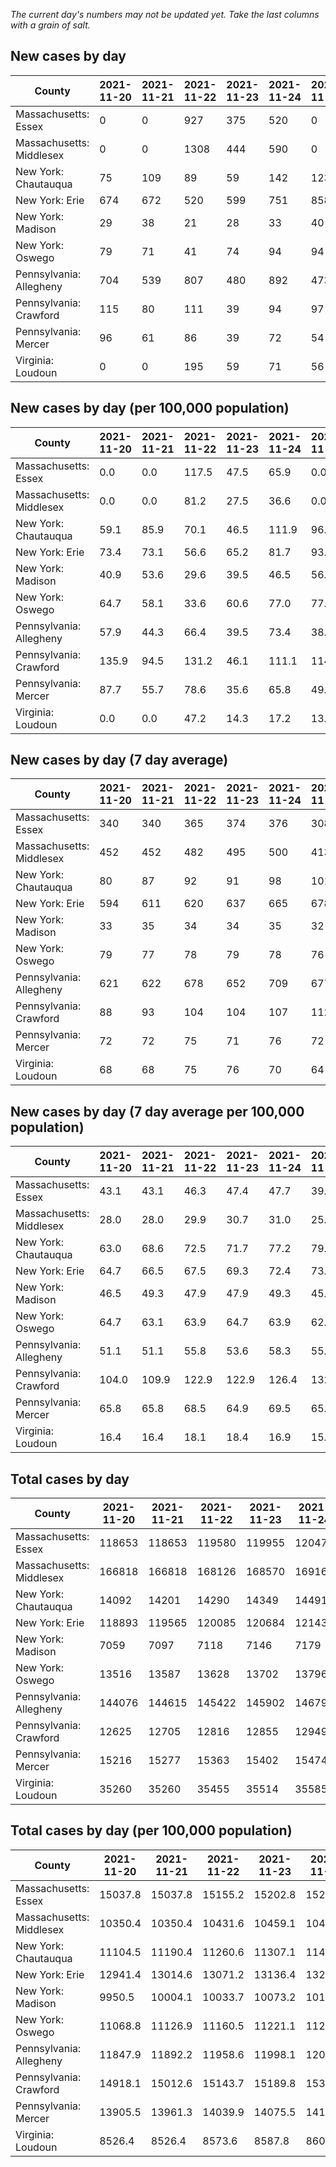 _The current day's numbers may not be updated yet. Take the last columns with a grain of salt._
## New cases by day

| County | 2021-11-20 | 2021-11-21 | 2021-11-22 | 2021-11-23 | 2021-11-24 | 2021-11-25 | 2021-11-26 |
| --- | --- | --- | --- | --- | --- | --- | --- |
| Massachusetts: Essex | 0 | 0 | 927 | 375 | 520 | 0 |  |
| Massachusetts: Middlesex | 0 | 0 | 1308 | 444 | 590 | 0 |  |
| New York: Chautauqua | 75 | 109 | 89 | 59 | 142 | 123 |  |
| New York: Erie | 674 | 672 | 520 | 599 | 751 | 858 |  |
| New York: Madison | 29 | 38 | 21 | 28 | 33 | 40 |  |
| New York: Oswego | 79 | 71 | 41 | 74 | 94 | 94 |  |
| Pennsylvania: Allegheny | 704 | 539 | 807 | 480 | 892 | 473 |  |
| Pennsylvania: Crawford | 115 | 80 | 111 | 39 | 94 | 97 |  |
| Pennsylvania: Mercer | 96 | 61 | 86 | 39 | 72 | 54 |  |
| Virginia: Loudoun | 0 | 0 | 195 | 59 | 71 | 56 |  |

## New cases by day (per 100,000 population)

| County | 2021-11-20 | 2021-11-21 | 2021-11-22 | 2021-11-23 | 2021-11-24 | 2021-11-25 | 2021-11-26 |
| --- | --- | --- | --- | --- | --- | --- | --- |
| Massachusetts: Essex | 0.0 | 0.0 | 117.5 | 47.5 | 65.9 | 0.0 |  |
| Massachusetts: Middlesex | 0.0 | 0.0 | 81.2 | 27.5 | 36.6 | 0.0 |  |
| New York: Chautauqua | 59.1 | 85.9 | 70.1 | 46.5 | 111.9 | 96.9 |  |
| New York: Erie | 73.4 | 73.1 | 56.6 | 65.2 | 81.7 | 93.4 |  |
| New York: Madison | 40.9 | 53.6 | 29.6 | 39.5 | 46.5 | 56.4 |  |
| New York: Oswego | 64.7 | 58.1 | 33.6 | 60.6 | 77.0 | 77.0 |  |
| Pennsylvania: Allegheny | 57.9 | 44.3 | 66.4 | 39.5 | 73.4 | 38.9 |  |
| Pennsylvania: Crawford | 135.9 | 94.5 | 131.2 | 46.1 | 111.1 | 114.6 |  |
| Pennsylvania: Mercer | 87.7 | 55.7 | 78.6 | 35.6 | 65.8 | 49.3 |  |
| Virginia: Loudoun | 0.0 | 0.0 | 47.2 | 14.3 | 17.2 | 13.5 |  |

## New cases by day (7 day average)

| County | 2021-11-20 | 2021-11-21 | 2021-11-22 | 2021-11-23 | 2021-11-24 | 2021-11-25 | 2021-11-26 |
| --- | --- | --- | --- | --- | --- | --- | --- |
| Massachusetts: Essex | 340 | 340 | 365 | 374 | 376 | 308 |  |
| Massachusetts: Middlesex | 452 | 452 | 482 | 495 | 500 | 413 |  |
| New York: Chautauqua | 80 | 87 | 92 | 91 | 98 | 101 |  |
| New York: Erie | 594 | 611 | 620 | 637 | 665 | 678 |  |
| New York: Madison | 33 | 35 | 34 | 34 | 35 | 32 |  |
| New York: Oswego | 79 | 77 | 78 | 79 | 78 | 76 |  |
| Pennsylvania: Allegheny | 621 | 622 | 678 | 652 | 709 | 677 |  |
| Pennsylvania: Crawford | 88 | 93 | 104 | 104 | 107 | 112 |  |
| Pennsylvania: Mercer | 72 | 72 | 75 | 71 | 76 | 72 |  |
| Virginia: Loudoun | 68 | 68 | 75 | 76 | 70 | 64 |  |

## New cases by day (7 day average per 100,000 population)

| County | 2021-11-20 | 2021-11-21 | 2021-11-22 | 2021-11-23 | 2021-11-24 | 2021-11-25 | 2021-11-26 |
| --- | --- | --- | --- | --- | --- | --- | --- |
| Massachusetts: Essex | 43.1 | 43.1 | 46.3 | 47.4 | 47.7 | 39.0 |  |
| Massachusetts: Middlesex | 28.0 | 28.0 | 29.9 | 30.7 | 31.0 | 25.6 |  |
| New York: Chautauqua | 63.0 | 68.6 | 72.5 | 71.7 | 77.2 | 79.6 |  |
| New York: Erie | 64.7 | 66.5 | 67.5 | 69.3 | 72.4 | 73.8 |  |
| New York: Madison | 46.5 | 49.3 | 47.9 | 47.9 | 49.3 | 45.1 |  |
| New York: Oswego | 64.7 | 63.1 | 63.9 | 64.7 | 63.9 | 62.2 |  |
| Pennsylvania: Allegheny | 51.1 | 51.1 | 55.8 | 53.6 | 58.3 | 55.7 |  |
| Pennsylvania: Crawford | 104.0 | 109.9 | 122.9 | 122.9 | 126.4 | 132.3 |  |
| Pennsylvania: Mercer | 65.8 | 65.8 | 68.5 | 64.9 | 69.5 | 65.8 |  |
| Virginia: Loudoun | 16.4 | 16.4 | 18.1 | 18.4 | 16.9 | 15.5 |  |

## Total cases by day

| County | 2021-11-20 | 2021-11-21 | 2021-11-22 | 2021-11-23 | 2021-11-24 | 2021-11-25 | 2021-11-26 |
| --- | --- | --- | --- | --- | --- | --- | --- |
| Massachusetts: Essex | 118653 | 118653 | 119580 | 119955 | 120475 | 120475 |  |
| Massachusetts: Middlesex | 166818 | 166818 | 168126 | 168570 | 169160 | 169160 |  |
| New York: Chautauqua | 14092 | 14201 | 14290 | 14349 | 14491 | 14614 |  |
| New York: Erie | 118893 | 119565 | 120085 | 120684 | 121435 | 122293 |  |
| New York: Madison | 7059 | 7097 | 7118 | 7146 | 7179 | 7219 |  |
| New York: Oswego | 13516 | 13587 | 13628 | 13702 | 13796 | 13890 |  |
| Pennsylvania: Allegheny | 144076 | 144615 | 145422 | 145902 | 146794 | 147267 |  |
| Pennsylvania: Crawford | 12625 | 12705 | 12816 | 12855 | 12949 | 13046 |  |
| Pennsylvania: Mercer | 15216 | 15277 | 15363 | 15402 | 15474 | 15528 |  |
| Virginia: Loudoun | 35260 | 35260 | 35455 | 35514 | 35585 | 35641 |  |

## Total cases by day (per 100,000 population)

| County | 2021-11-20 | 2021-11-21 | 2021-11-22 | 2021-11-23 | 2021-11-24 | 2021-11-25 | 2021-11-26 |
| --- | --- | --- | --- | --- | --- | --- | --- |
| Massachusetts: Essex | 15037.8 | 15037.8 | 15155.2 | 15202.8 | 15268.7 | 15268.7 |  |
| Massachusetts: Middlesex | 10350.4 | 10350.4 | 10431.6 | 10459.1 | 10495.8 | 10495.8 |  |
| New York: Chautauqua | 11104.5 | 11190.4 | 11260.6 | 11307.1 | 11419.0 | 11515.9 |  |
| New York: Erie | 12941.4 | 13014.6 | 13071.2 | 13136.4 | 13218.1 | 13311.5 |  |
| New York: Madison | 9950.5 | 10004.1 | 10033.7 | 10073.2 | 10119.7 | 10176.1 |  |
| New York: Oswego | 11068.8 | 11126.9 | 11160.5 | 11221.1 | 11298.1 | 11375.1 |  |
| Pennsylvania: Allegheny | 11847.9 | 11892.2 | 11958.6 | 11998.1 | 12071.4 | 12110.3 |  |
| Pennsylvania: Crawford | 14918.1 | 15012.6 | 15143.7 | 15189.8 | 15300.9 | 15415.5 |  |
| Pennsylvania: Mercer | 13905.5 | 13961.3 | 14039.9 | 14075.5 | 14141.3 | 14190.7 |  |
| Virginia: Loudoun | 8526.4 | 8526.4 | 8573.6 | 8587.8 | 8605.0 | 8618.5 |  |
